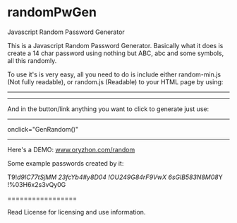 randomPwGen
===========

Javascript Random Password Generator

This is a Javascript Random Password Generator. Basically what it does is create a 14 char password using nothing but ABC, abc and some symbols, all this randomly.

To use it's is very easy, all you need to do is include either random-min.js (Not fully readable), or random.js (Readable) to your HTML page by using:
_______________
<script type="text/javascript" src="random-min.js"></script>
_______________

And in the button/link anything you want to click to generate just use: 

_______________
onclick="GenRandom()"
_______________


Here's a DEMO: www.oryzhon.com/random

Some example passwords created by it:

T9!*d9IC77tSjMM 
23fcYb4#y8D04 
!OU249G84rF9VwX 
6sGlB583N8M08*Y 
!%03H6x2s3vQy0G

=================

Read License for licensing and use information.
